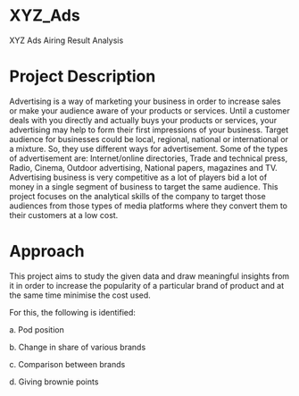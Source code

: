 # XYZ_Ads
XYZ Ads Airing Result Analysis

# Project Description 

Advertising is a way of marketing your business in order to increase sales or make your audience aware of your products or services. Until a customer deals with you directly and actually buys your products or services, your advertising may help to form their first impressions of your business. Target audience for businesses could be local, regional, national or international or a mixture. So, they use different ways for advertisement. Some of the types of advertisement are: Internet/online directories, Trade and technical press, Radio, Cinema, Outdoor advertising, National papers, magazines and TV. Advertising business is very competitive as a lot of players bid a lot of money in a single segment of business to target the same audience. This project focuses on the analytical skills of the company to target those audiences from those types of media platforms where they convert them to their customers at a low cost.

# Approach 

This project aims to study the given data and draw meaningful insights from it in order to increase the popularity of a particular brand of product and at the same time minimise the cost used.

For this, the following is identified:

a. Pod position 

b. Change in share of various brands

c. Comparison between brands

d. Giving brownie points
